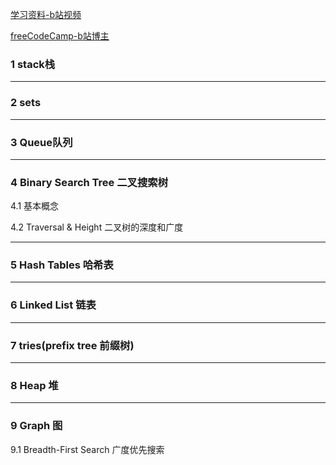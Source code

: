 [学习资料-b站视频](https://www.bilibili.com/video/BV1i4411k781)

[freeCodeCamp-b站博主](https://space.bilibili.com/335505768/video)

### 1 stack栈

---

### 2 sets

---

### 3 Queue队列

---

### 4 Binary Search Tree 二叉搜索树

4.1 基本概念

4.2 Traversal & Height 二叉树的深度和广度

---

### 5 Hash Tables 哈希表

---

### 6 Linked List 链表

---

### 7 tries(prefix tree 前缀树)

---

### 8 Heap 堆

---

### 9 Graph 图

9.1 Breadth-First Search 广度优先搜索

